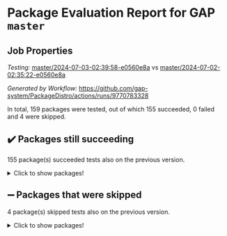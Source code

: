 # Package Evaluation Report for GAP `master`

## Job Properties

*Testing:* [master/2024-07-03-02:39:58-e0560e8a](https://github.com/gap-system/PackageDistro/blob/data/reports/master/2024-07-03-02:39:58-e0560e8a) vs [master/2024-07-02-02:35:22-e0560e8a](https://github.com/gap-system/PackageDistro/blob/data/reports/master/2024-07-02-02:35:22-e0560e8a)

*Generated by Workflow:* https://github.com/gap-system/PackageDistro/actions/runs/9770783328

In total, 159 packages were tested, out of which 155 succeeded, 0 failed and 4 were skipped.

## :heavy_check_mark: Packages still succeeding

155 package(s) succeeded tests also on the previous version.
<details><summary>Click to show packages!</summary>

- 4ti2interface 2023.02-04 [(success)](https://github.com/gap-system/PackageDistro/actions/runs/9770783328/job/26972721777)
- ace 5.6.2 [(success)](https://github.com/gap-system/PackageDistro/actions/runs/9770783328/job/26972721922)
- aclib 1.3.2 [(success)](https://github.com/gap-system/PackageDistro/actions/runs/9770783328/job/26972722092)
- agt 0.3.1 [(success)](https://github.com/gap-system/PackageDistro/actions/runs/9770783328/job/26972722256)
- alnuth 3.2.1 [(success)](https://github.com/gap-system/PackageDistro/actions/runs/9770783328/job/26972722401)
- anupq 3.3.0 [(success)](https://github.com/gap-system/PackageDistro/actions/runs/9770783328/job/26972722541)
- atlasrep 2.1.8 [(success)](https://github.com/gap-system/PackageDistro/actions/runs/9770783328/job/26972722678)
- autodoc 2023.06.19 [(success)](https://github.com/gap-system/PackageDistro/actions/runs/9770783328/job/26972722819)
- automata 1.15 [(success)](https://github.com/gap-system/PackageDistro/actions/runs/9770783328/job/26972722939)
- automgrp 1.3.2 [(success)](https://github.com/gap-system/PackageDistro/actions/runs/9770783328/job/26972724529)
- autpgrp 1.11 [(success)](https://github.com/gap-system/PackageDistro/actions/runs/9770783328/job/26972725468)
- cap 2024.06-05 [(success)](https://github.com/gap-system/PackageDistro/actions/runs/9770783328/job/26972725776)
- caratinterface 2.3.6 [(success)](https://github.com/gap-system/PackageDistro/actions/runs/9770783328/job/26972726018)
- cddinterface 2022.11.01 [(success)](https://github.com/gap-system/PackageDistro/actions/runs/9770783328/job/26972727321)
- circle 1.6.6 [(success)](https://github.com/gap-system/PackageDistro/actions/runs/9770783328/job/26972727929)
- classicpres 1.22 [(success)](https://github.com/gap-system/PackageDistro/actions/runs/9770783328/job/26972728038)
- cohomolo 1.6.11 [(success)](https://github.com/gap-system/PackageDistro/actions/runs/9770783328/job/26972728177)
- congruence 1.2.6 [(success)](https://github.com/gap-system/PackageDistro/actions/runs/9770783328/job/26972728307)
- corelg 1.56 [(success)](https://github.com/gap-system/PackageDistro/actions/runs/9770783328/job/26972728448)
- crime 1.6 [(success)](https://github.com/gap-system/PackageDistro/actions/runs/9770783328/job/26972728588)
- crisp 1.4.6 [(success)](https://github.com/gap-system/PackageDistro/actions/runs/9770783328/job/26972728742)
- crypting 0.10.4 [(success)](https://github.com/gap-system/PackageDistro/actions/runs/9770783328/job/26972728883)
- cryst 4.1.27 [(success)](https://github.com/gap-system/PackageDistro/actions/runs/9770783328/job/26972729052)
- crystcat 1.1.10 [(success)](https://github.com/gap-system/PackageDistro/actions/runs/9770783328/job/26972729174)
- ctbllib 1.3.9 [(success)](https://github.com/gap-system/PackageDistro/actions/runs/9770783328/job/26972729325)
- cubefree 1.19 [(success)](https://github.com/gap-system/PackageDistro/actions/runs/9770783328/job/26972729467)
- curlinterface 2.3.2 [(success)](https://github.com/gap-system/PackageDistro/actions/runs/9770783328/job/26972729599)
- cvec 2.8.1 [(success)](https://github.com/gap-system/PackageDistro/actions/runs/9770783328/job/26972729740)
- datastructures 0.3.0 [(success)](https://github.com/gap-system/PackageDistro/actions/runs/9770783328/job/26972729880)
- deepthought 1.0.6 [(success)](https://github.com/gap-system/PackageDistro/actions/runs/9770783328/job/26972730008)
- design 1.8 [(success)](https://github.com/gap-system/PackageDistro/actions/runs/9770783328/job/26972730159)
- difsets 2.3.1 [(success)](https://github.com/gap-system/PackageDistro/actions/runs/9770783328/job/26972730290)
- digraphs 1.7.1 [(success)](https://github.com/gap-system/PackageDistro/actions/runs/9770783328/job/26972730436)
- edim 1.3.8 [(success)](https://github.com/gap-system/PackageDistro/actions/runs/9770783328/job/26972730602)
- example 4.3.4 [(success)](https://github.com/gap-system/PackageDistro/actions/runs/9770783328/job/26972730742)
- examplesforhomalg 2023.10-01 [(success)](https://github.com/gap-system/PackageDistro/actions/runs/9770783328/job/26972730868)
- factint 1.6.3 [(success)](https://github.com/gap-system/PackageDistro/actions/runs/9770783328/job/26972731011)
- ferret 1.0.11 [(success)](https://github.com/gap-system/PackageDistro/actions/runs/9770783328/job/26972731163)
- fga 1.5.0 [(success)](https://github.com/gap-system/PackageDistro/actions/runs/9770783328/job/26972731317)
- fining 1.5.6 [(success)](https://github.com/gap-system/PackageDistro/actions/runs/9770783328/job/26972731464)
- float 1.0.4 [(success)](https://github.com/gap-system/PackageDistro/actions/runs/9770783328/job/26972731622)
- format 1.4.4 [(success)](https://github.com/gap-system/PackageDistro/actions/runs/9770783328/job/26972731770)
- forms 1.2.11 [(success)](https://github.com/gap-system/PackageDistro/actions/runs/9770783328/job/26972731904)
- fplsa 1.2.6 [(success)](https://github.com/gap-system/PackageDistro/actions/runs/9770783328/job/26972732087)
- fr 2.4.13 [(success)](https://github.com/gap-system/PackageDistro/actions/runs/9770783328/job/26972732230)
- francy 2.0.3 [(success)](https://github.com/gap-system/PackageDistro/actions/runs/9770783328/job/26972732369)
- fwtree 1.3 [(success)](https://github.com/gap-system/PackageDistro/actions/runs/9770783328/job/26972732528)
- gapdoc 1.6.7 [(success)](https://github.com/gap-system/PackageDistro/actions/runs/9770783328/job/26972732685)
- gauss 2023.02-04 [(success)](https://github.com/gap-system/PackageDistro/actions/runs/9770783328/job/26972732841)
- gaussforhomalg 2023.11-01 [(success)](https://github.com/gap-system/PackageDistro/actions/runs/9770783328/job/26972732980)
- gbnp 1.0.5 [(success)](https://github.com/gap-system/PackageDistro/actions/runs/9770783328/job/26972733119)
- generalizedmorphismsforcap 2024.04-01 [(success)](https://github.com/gap-system/PackageDistro/actions/runs/9770783328/job/26972733284)
- genss 1.6.8 [(success)](https://github.com/gap-system/PackageDistro/actions/runs/9770783328/job/26972733460)
- gradedmodules 2024.01-01 [(success)](https://github.com/gap-system/PackageDistro/actions/runs/9770783328/job/26972733587)
- gradedringforhomalg 2023.08-01 [(success)](https://github.com/gap-system/PackageDistro/actions/runs/9770783328/job/26972733729)
- grape 4.9.0 [(success)](https://github.com/gap-system/PackageDistro/actions/runs/9770783328/job/26972733875)
- groupoids 1.74 [(success)](https://github.com/gap-system/PackageDistro/actions/runs/9770783328/job/26972734023)
- grpconst 2.6.5 [(success)](https://github.com/gap-system/PackageDistro/actions/runs/9770783328/job/26972734153)
- guarana 0.96.3 [(success)](https://github.com/gap-system/PackageDistro/actions/runs/9770783328/job/26972734262)
- guava 3.19 [(success)](https://github.com/gap-system/PackageDistro/actions/runs/9770783328/job/26972734379)
- hap 1.62 [(success)](https://github.com/gap-system/PackageDistro/actions/runs/9770783328/job/26972734501)
- hapcryst 0.1.15 [(success)](https://github.com/gap-system/PackageDistro/actions/runs/9770783328/job/26972734656)
- hecke 1.5.3 [(success)](https://github.com/gap-system/PackageDistro/actions/runs/9770783328/job/26972734802)
- help 4.0 [(success)](https://github.com/gap-system/PackageDistro/actions/runs/9770783328/job/26972734930)
- homalg 2024.01-01 [(success)](https://github.com/gap-system/PackageDistro/actions/runs/9770783328/job/26972735063)
- homalgtocas 2023.11-01 [(success)](https://github.com/gap-system/PackageDistro/actions/runs/9770783328/job/26972735176)
- idrel 2.47 [(success)](https://github.com/gap-system/PackageDistro/actions/runs/9770783328/job/26972735314)
- images 1.3.2 [(success)](https://github.com/gap-system/PackageDistro/actions/runs/9770783328/job/26972735421)
- intpic 0.3.0 [(success)](https://github.com/gap-system/PackageDistro/actions/runs/9770783328/job/26972735540)
- io 4.8.2 [(success)](https://github.com/gap-system/PackageDistro/actions/runs/9770783328/job/26972735687)
- io_forhomalg 2023.02-04 [(success)](https://github.com/gap-system/PackageDistro/actions/runs/9770783328/job/26972735831)
- irredsol 1.4.4 [(success)](https://github.com/gap-system/PackageDistro/actions/runs/9770783328/job/26972735966)
- json 2.2.1 [(success)](https://github.com/gap-system/PackageDistro/actions/runs/9770783328/job/26972736112)
- jupyterkernel 1.5.0 [(success)](https://github.com/gap-system/PackageDistro/actions/runs/9770783328/job/26972736353)
- jupyterviz 1.5.6 [(success)](https://github.com/gap-system/PackageDistro/actions/runs/9770783328/job/26972736509)
- kan 1.37 [(success)](https://github.com/gap-system/PackageDistro/actions/runs/9770783328/job/26972736645)
- kbmag 1.5.11 [(success)](https://github.com/gap-system/PackageDistro/actions/runs/9770783328/job/26972736784)
- laguna 3.9.6 [(success)](https://github.com/gap-system/PackageDistro/actions/runs/9770783328/job/26972736908)
- liealgdb 2.2.1 [(success)](https://github.com/gap-system/PackageDistro/actions/runs/9770783328/job/26972737078)
- liepring 2.9.1 [(success)](https://github.com/gap-system/PackageDistro/actions/runs/9770783328/job/26972737241)
- liering 2.4.2 [(success)](https://github.com/gap-system/PackageDistro/actions/runs/9770783328/job/26972737370)
- linearalgebraforcap 2024.06-02 [(success)](https://github.com/gap-system/PackageDistro/actions/runs/9770783328/job/26972737513)
- lins 0.9 [(success)](https://github.com/gap-system/PackageDistro/actions/runs/9770783328/job/26972737677)
- localizeringforhomalg 2023.10-01 [(success)](https://github.com/gap-system/PackageDistro/actions/runs/9770783328/job/26972737834)
- loops 3.4.3 [(success)](https://github.com/gap-system/PackageDistro/actions/runs/9770783328/job/26972737972)
- lpres 1.0.3 [(success)](https://github.com/gap-system/PackageDistro/actions/runs/9770783328/job/26972738117)
- majoranaalgebras 1.5.1 [(success)](https://github.com/gap-system/PackageDistro/actions/runs/9770783328/job/26972738259)
- mapclass 1.4.6 [(success)](https://github.com/gap-system/PackageDistro/actions/runs/9770783328/job/26972738395)
- matgrp 0.70 [(success)](https://github.com/gap-system/PackageDistro/actions/runs/9770783328/job/26972738545)
- matricesforhomalg 2024.06-01 [(success)](https://github.com/gap-system/PackageDistro/actions/runs/9770783328/job/26972738711)
- modisom 2.5.4 [(success)](https://github.com/gap-system/PackageDistro/actions/runs/9770783328/job/26972738869)
- modulepresentationsforcap 2024.04-01 [(success)](https://github.com/gap-system/PackageDistro/actions/runs/9770783328/job/26972739022)
- modules 2024.01-01 [(success)](https://github.com/gap-system/PackageDistro/actions/runs/9770783328/job/26972739203)
- monoidalcategories 2024.06-02 [(success)](https://github.com/gap-system/PackageDistro/actions/runs/9770783328/job/26972739339)
- nconvex 2022.09-01 [(success)](https://github.com/gap-system/PackageDistro/actions/runs/9770783328/job/26972739469)
- nilmat 1.4.2 [(success)](https://github.com/gap-system/PackageDistro/actions/runs/9770783328/job/26972739603)
- nock 1.5 [(success)](https://github.com/gap-system/PackageDistro/actions/runs/9770783328/job/26972739737)
- normalizinterface 1.3.6 [(success)](https://github.com/gap-system/PackageDistro/actions/runs/9770783328/job/26972739894)
- nq 2.5.11 [(success)](https://github.com/gap-system/PackageDistro/actions/runs/9770783328/job/26972740045)
- numericalsgps 1.3.1 [(success)](https://github.com/gap-system/PackageDistro/actions/runs/9770783328/job/26972740193)
- openmath 11.5.3 [(success)](https://github.com/gap-system/PackageDistro/actions/runs/9770783328/job/26972740329)
- orb 4.9.0 [(success)](https://github.com/gap-system/PackageDistro/actions/runs/9770783328/job/26972740452)
- packagemanager 1.4.3 [(success)](https://github.com/gap-system/PackageDistro/actions/runs/9770783328/job/26972740590)
- patternclass 2.4.3 [(success)](https://github.com/gap-system/PackageDistro/actions/runs/9770783328/job/26972740734)
- permut 2.0.5 [(success)](https://github.com/gap-system/PackageDistro/actions/runs/9770783328/job/26972740885)
- polenta 1.3.10 [(success)](https://github.com/gap-system/PackageDistro/actions/runs/9770783328/job/26972741007)
- polymaking 0.8.7 [(success)](https://github.com/gap-system/PackageDistro/actions/runs/9770783328/job/26972741153)
- primgrp 3.4.4 [(success)](https://github.com/gap-system/PackageDistro/actions/runs/9770783328/job/26972741291)
- profiling 2.5.4 [(success)](https://github.com/gap-system/PackageDistro/actions/runs/9770783328/job/26972741493)
- qdistrnd 0.9.4 [(success)](https://github.com/gap-system/PackageDistro/actions/runs/9770783328/job/26972741648)
- qpa 1.35 [(success)](https://github.com/gap-system/PackageDistro/actions/runs/9770783328/job/26972741775)
- quagroup 1.8.4 [(success)](https://github.com/gap-system/PackageDistro/actions/runs/9770783328/job/26972741917)
- radiroot 2.9 [(success)](https://github.com/gap-system/PackageDistro/actions/runs/9770783328/job/26972742064)
- rcwa 4.7.1 [(success)](https://github.com/gap-system/PackageDistro/actions/runs/9770783328/job/26972742193)
- rds 1.8 [(success)](https://github.com/gap-system/PackageDistro/actions/runs/9770783328/job/26972742328)
- recog 1.4.2 [(success)](https://github.com/gap-system/PackageDistro/actions/runs/9770783328/job/26972742438)
- repndecomp 1.3.0 [(success)](https://github.com/gap-system/PackageDistro/actions/runs/9770783328/job/26972742583)
- repsn 3.1.2 [(success)](https://github.com/gap-system/PackageDistro/actions/runs/9770783328/job/26972742722)
- resclasses 4.7.3 [(success)](https://github.com/gap-system/PackageDistro/actions/runs/9770783328/job/26972742883)
- ringsforhomalg 2024.06-01 [(success)](https://github.com/gap-system/PackageDistro/actions/runs/9770783328/job/26972743019)
- sco 2023.08-01 [(success)](https://github.com/gap-system/PackageDistro/actions/runs/9770783328/job/26972743172)
- scscp 2.4.2 [(success)](https://github.com/gap-system/PackageDistro/actions/runs/9770783328/job/26972743324)
- semigroups 5.3.7 [(success)](https://github.com/gap-system/PackageDistro/actions/runs/9770783328/job/26972743466)
- sglppow 2.4 [(success)](https://github.com/gap-system/PackageDistro/actions/runs/9770783328/job/26972743600)
- sgpviz 0.999.5 [(success)](https://github.com/gap-system/PackageDistro/actions/runs/9770783328/job/26972743786)
- simpcomp 2.1.14 [(success)](https://github.com/gap-system/PackageDistro/actions/runs/9770783328/job/26972743949)
- singular 2024.06.03 [(success)](https://github.com/gap-system/PackageDistro/actions/runs/9770783328/job/26972744083)
- sl2reps 1.1 [(success)](https://github.com/gap-system/PackageDistro/actions/runs/9770783328/job/26972744208)
- sla 1.5.3 [(success)](https://github.com/gap-system/PackageDistro/actions/runs/9770783328/job/26972744355)
- smallgrp 1.5.3 [(success)](https://github.com/gap-system/PackageDistro/actions/runs/9770783328/job/26972744500)
- smallsemi 0.7.0 [(success)](https://github.com/gap-system/PackageDistro/actions/runs/9770783328/job/26972744644)
- sonata 2.9.6 [(success)](https://github.com/gap-system/PackageDistro/actions/runs/9770783328/job/26972744779)
- sophus 1.27 [(success)](https://github.com/gap-system/PackageDistro/actions/runs/9770783328/job/26972744966)
- sotgrps 1.2 [(success)](https://github.com/gap-system/PackageDistro/actions/runs/9770783328/job/26972745104)
- spinsym 1.5.2 [(success)](https://github.com/gap-system/PackageDistro/actions/runs/9770783328/job/26972745236)
- standardff 1.0 [(success)](https://github.com/gap-system/PackageDistro/actions/runs/9770783328/job/26972745394)
- symbcompcc 1.3.2 [(success)](https://github.com/gap-system/PackageDistro/actions/runs/9770783328/job/26972745536)
- thelma 1.3 [(success)](https://github.com/gap-system/PackageDistro/actions/runs/9770783328/job/26972745689)
- tomlib 1.2.11 [(success)](https://github.com/gap-system/PackageDistro/actions/runs/9770783328/job/26972745823)
- toolsforhomalg 2023.11-01 [(success)](https://github.com/gap-system/PackageDistro/actions/runs/9770783328/job/26972745979)
- toric 1.9.5 [(success)](https://github.com/gap-system/PackageDistro/actions/runs/9770783328/job/26972746134)
- toricvarieties 2022.07.13 [(success)](https://github.com/gap-system/PackageDistro/actions/runs/9770783328/job/26972746261)
- transgrp 3.6.5 [(success)](https://github.com/gap-system/PackageDistro/actions/runs/9770783328/job/26972746477)
- typeset 1.2.2 [(success)](https://github.com/gap-system/PackageDistro/actions/runs/9770783328/job/26972746728)
- ugaly 4.1.3 [(success)](https://github.com/gap-system/PackageDistro/actions/runs/9770783328/job/26972746901)
- unipot 1.5 [(success)](https://github.com/gap-system/PackageDistro/actions/runs/9770783328/job/26972747046)
- unitlib 4.2.0 [(success)](https://github.com/gap-system/PackageDistro/actions/runs/9770783328/job/26972747174)
- utils 0.85 [(success)](https://github.com/gap-system/PackageDistro/actions/runs/9770783328/job/26972747350)
- uuid 0.7 [(success)](https://github.com/gap-system/PackageDistro/actions/runs/9770783328/job/26972747485)
- walrus 0.9991 [(success)](https://github.com/gap-system/PackageDistro/actions/runs/9770783328/job/26972747650)
- wedderga 4.10.5 [(success)](https://github.com/gap-system/PackageDistro/actions/runs/9770783328/job/26972747802)
- xmod 2.92 [(success)](https://github.com/gap-system/PackageDistro/actions/runs/9770783328/job/26972747922)
- xmodalg 1.23 [(success)](https://github.com/gap-system/PackageDistro/actions/runs/9770783328/job/26972748095)
- yangbaxter 0.10.5 [(success)](https://github.com/gap-system/PackageDistro/actions/runs/9770783328/job/26972748452)
- zeromqinterface 0.14 [(success)](https://github.com/gap-system/PackageDistro/actions/runs/9770783328/job/26972748618)
</details>

## :heavy_minus_sign: Packages that were skipped

4 package(s) skipped tests also on the previous version.
<details><summary>Click to show packages!</summary>

- browse 1.8.21 [(skipped)](https://github.com/gap-system/PackageDistro/actions/runs/9770783328/job/26972503336)
- itc 1.5.1 [(skipped)](https://github.com/gap-system/PackageDistro/actions/runs/9770783328/job/26972503336)
- polycyclic 2.16 [(skipped)](https://github.com/gap-system/PackageDistro/actions/runs/9770783328/job/26972503336)
- xgap 4.32 [(skipped)](https://github.com/gap-system/PackageDistro/actions/runs/9770783328/job/26972503336)
</details>

